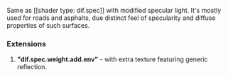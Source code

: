 Same as [[shader type: dif.spec]] with modified specular light. It's mostly used for roads and asphalts, due distinct feel of specularity and diffuse properties of such surfaces.


### Extensions

1. **"dif.spec.weight.add.env"** - with extra texture featuring generic reflection.